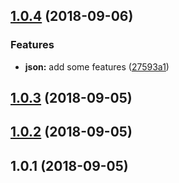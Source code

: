 <a name="1.0.4"></a>
## [1.0.4](https://github.com/petkit-io/ngx-highlight/compare/v1.0.3...v1.0.4) (2018-09-06)


### Features

* **json:** add some features ([27593a1](https://github.com/petkit-io/ngx-highlight/commit/27593a1))



<a name="1.0.3"></a>
## [1.0.3](https://github.com/petkit-io/ngx-highlight/compare/v1.0.2...v1.0.3) (2018-09-05)



<a name="1.0.2"></a>
## [1.0.2](https://github.com/petkit-io/ngx-highlight/compare/v1.0.1...v1.0.2) (2018-09-05)



<a name="1.0.1"></a>
## 1.0.1 (2018-09-05)



